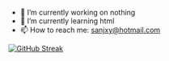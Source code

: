 

- 🔭 I’m currently working on nothing
- 🌱 I’m currently learning html
- 📫 How to reach me: sanjxy@hotmail.com

[![GitHub Streak](https://streak-stats.demolab.com/?user=sanjxy)](https://git.io/streak-stats)
